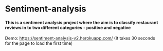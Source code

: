 # Sentiment-analysis
#### This is a sentiment analysis project where the aim is to classify restaurant reviews in to two different categories - positive and negative

Demo: https://sentiment-analysis-v2.herokuapp.com/ (It takes 30 seconds for the page to load the first time)
